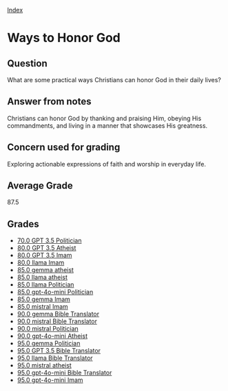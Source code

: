 
[Index](../index.md)
# Ways to Honor God
## Question
What are some practical ways Christians can honor God in their daily lives?

## Answer from notes
Christians can honor God by thanking and praising Him, obeying His commandments, and living in a manner that showcases His greatness.

## Concern used for grading
Exploring actionable expressions of faith and worship in everyday life.

## Average Grade
87.5

## Grades
 * [70.0 GPT 3.5 Politician](../answers/GPT_3.5_Politician/Ways_to_Honor_God.md)
 * [80.0 GPT 3.5 Atheist](../answers/GPT_3.5_Atheist/Ways_to_Honor_God.md)
 * [80.0 GPT 3.5 Imam](../answers/GPT_3.5_Imam/Ways_to_Honor_God.md)
 * [80.0 llama Imam](../answers/llama_Imam/Ways_to_Honor_God.md)
 * [85.0 gemma atheist](../answers/gemma_atheist/Ways_to_Honor_God.md)
 * [85.0 llama atheist](../answers/llama_atheist/Ways_to_Honor_God.md)
 * [85.0 llama Politician](../answers/llama_Politician/Ways_to_Honor_God.md)
 * [85.0 gpt-4o-mini Politician](../answers/gpt-4o-mini_Politician/Ways_to_Honor_God.md)
 * [85.0 gemma Imam](../answers/gemma_Imam/Ways_to_Honor_God.md)
 * [85.0 mistral Imam](../answers/mistral_Imam/Ways_to_Honor_God.md)
 * [90.0 gemma Bible Translator](../answers/gemma_Bible_Translator/Ways_to_Honor_God.md)
 * [90.0 mistral Bible Translator](../answers/mistral_Bible_Translator/Ways_to_Honor_God.md)
 * [90.0 mistral Politician](../answers/mistral_Politician/Ways_to_Honor_God.md)
 * [90.0 gpt-4o-mini Atheist](../answers/gpt-4o-mini_Atheist/Ways_to_Honor_God.md)
 * [95.0 gemma Politician](../answers/gemma_Politician/Ways_to_Honor_God.md)
 * [95.0 GPT 3.5 Bible Translator](../answers/GPT_3.5_Bible_Translator/Ways_to_Honor_God.md)
 * [95.0 llama Bible Translator](../answers/llama_Bible_Translator/Ways_to_Honor_God.md)
 * [95.0 mistral atheist](../answers/mistral_atheist/Ways_to_Honor_God.md)
 * [95.0 gpt-4o-mini Bible Translator](../answers/gpt-4o-mini_Bible_Translator/Ways_to_Honor_God.md)
 * [95.0 gpt-4o-mini Imam](../answers/gpt-4o-mini_Imam/Ways_to_Honor_God.md)
